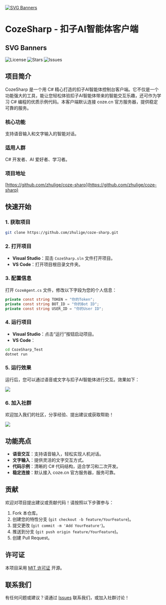 [![SVG Banners](https://svg-banners.vercel.app/api?type=origin&text1=你好😃，扣子📟&text2=CSharp编写的扣子AI智能体客户端&width=830&height=210)](https://github.com/zhulige/coze-sharp)

# CozeSharp - 扣子AI智能体客户端

## SVG Banners
![License](https://img.shields.io/github/license/zhulige/coze-sharp)
![Stars](https://img.shields.io/github/stars/zhulige/coze-sharp)
![Issues](https://img.shields.io/github/issues/zhulige/coze-sharp)

## 项目简介
CozeSharp 是一个用 C# 精心打造的扣子AI智能体控制台客户端。它不仅是一个功能强大的工具，能让您轻松体验扣子AI智能体带来的智能交互乐趣，还可作为学习 C# 编程的优质示例代码。本客户端默认连接 coze.cn 官方服务器，提供稳定可靠的服务。

### 核心功能
支持语音输入和文字输入的智能对话。

### 适用人群
C# 开发者、AI 爱好者、学习者。

### 项目地址
[https://github.com/zhulige/coze-sharp](https://github.com/zhulige/coze-sharp)

## 快速开始

### 1. 获取项目
```bash
git clone https://github.com/zhulige/coze-sharp.git
```

### 2. 打开项目
- **Visual Studio**：双击 `CozeSharp.sln` 文件打开项目。
- **VS Code**：打开项目根目录文件夹。

### 3. 配置信息
打开 `CozeAgent.cs` 文件，修改以下字段为您的个人信息：
```csharp
private const string TOKEN = "你的Token";
private const string BOT_ID = "你的Bot ID";
private const string USER_ID = "你的User ID";
```

### 4. 运行项目
- **Visual Studio**：点击“运行”按钮启动项目。
- **VS Code**：
```bash
cd CozeSharp_Test
dotnet run
```

### 5. 运行效果
运行后，您可以通过语音或文字与扣子AI智能体进行交互。效果如下：

![](https://fileserver.developer.huaweicloud.com/FileServer/getFile/communitytemp/20250313/community/289/905/458/0001739151289905458.20250313073231.57858243714496031574619423964792:20250313083231:2415:8FBC875BBFB2F903255C971521EAA37800121DA1FA6AC6428CE2F3024FCD7D81.png)

### 6. 加入社群
欢迎加入我们的社区，分享经验、提出建议或获取帮助！

![](https://fileserver.developer.huaweicloud.com/FileServer/getFile/communitytemp/20250313/community/289/905/458/0001739151289905458.20250313073406.31486313654171453082053141356629:20250313083407:2415:C95FFEB326ACBE48B1C059932241C563CF173A08599621E10AC7A527F8FADCA0.jpg)


## 功能亮点
- **语音交互**：支持语音输入，轻松实现人机对话。
- **文字输入**：提供灵活的文字交互方式。
- **代码示例**：清晰的 C# 代码结构，适合学习和二次开发。
- **稳定连接**：默认接入 coze.cn 官方服务器，服务可靠。

## 贡献
欢迎对项目提出建议或贡献代码！请按照以下步骤参与：
1. Fork 本仓库。
2. 创建您的特性分支 (`git checkout -b feature/YourFeature`)。
3. 提交更改 (`git commit -m 'Add YourFeature'`)。
4. 推送到分支 (`git push origin feature/YourFeature`)。
5. 创建 Pull Request。

## 许可证
本项目采用 [MIT 许可证](https://opensource.org/licenses/MIT) 开源。

## 联系我们
有任何问题或建议？请通过 [Issues](https://github.com/zhulige/coze-sharp/issues) 联系我们，或加入社群讨论！